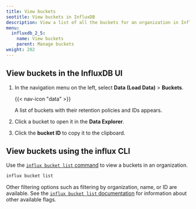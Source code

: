 ```yaml
---
title: View buckets
seotitle: View buckets in InfluxDB
description: View a list of all the buckets for an organization in InfluxDB using the InfluxDB UI or the influx CLI.
menu:
  influxdb_2_5:
    name: View buckets
    parent: Manage buckets
weight: 202
---
```


## View buckets in the InfluxDB UI

1. In the navigation menu on the left, select **Data (Load Data)** > **Buckets**.

    {{< nav-icon "data" >}}

    A list of buckets with their retention policies and IDs appears.

2. Click a bucket to open it in the **Data Explorer**.
3. Click the **bucket ID** to copy it to the clipboard.

## View buckets using the influx CLI

Use the [`influx bucket list` command](/influxdb/v2.5/reference/cli/influx/bucket/list)
to view a buckets in an organization.

```sh
influx bucket list
```

Other filtering options such as filtering by organization, name, or ID are available.
See the [`influx bucket list` documentation](/influxdb/v2.5/reference/cli/influx/bucket/list)
for information about other available flags.
